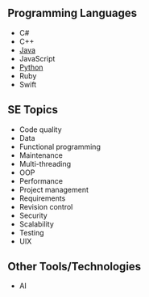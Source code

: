 ## Programming Languages

* C#
* C++
* [Java](java/Java.md)
* JavaScript
* [Python](python/introduction-to-python.md)
* Ruby
* Swift

## SE Topics

* Code quality
* Data
* Functional programming
* Maintenance
* Multi-threading
* OOP
* Performance
* Project management
* Requirements
* Revision control
* Security
* Scalability
* Testing
* UIX

## Other Tools/Technologies

* AI